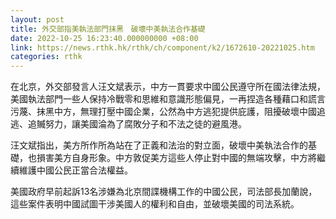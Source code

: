 ```yaml
---
layout: post
title: 外交部指美執法部門抹黑　破壞中美執法合作基礎
date: 2022-10-25 16:23:40.000000000 +08:00
link: https://news.rthk.hk/rthk/ch/component/k2/1672610-20221025.htm
categories: rthk
---
```


在北京，外交部發言人汪文斌表示，中方一貫要求中國公民遵守所在國法律法規，美國執法部門一些人保持冷戰零和思維和意識形態偏見，一再捏造各種藉口和謊言污蔑、抹黑中方，無理打壓中國企業，公然為中方逃犯提供庇護，阻擾破壞中國追逃、追贓努力，讓美國淪為了腐敗分子和不法之徒的避風港。

汪文斌指出，美方所作所為站在了正義和法治的對立面，破壞中美執法合作的基礎，也損害美方自身形象。中方敦促美方這些人停止對中國的無端攻擊，中方將繼續維護中國公民正當合法權益。

美國政府早前起訴13名涉嫌為北京間諜機構工作的中國公民，司法部長加蘭說，這些案件表明中國試圖干涉美國人的權利和自由，並破壞美國的司法系統。

